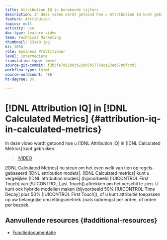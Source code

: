 ```yaml
---
title: Attribution IQ in berekende cijfers
description: In deze video wordt getoond hoe u Attribution IQ kunt gebruiken in Berekende waarden.
feature: Attribution
topics: null
activity: use
doc-type: feature video
team: Technical Marketing
thumbnail: 23140.jpg
kt: 1668
role: Business Practitioner
level: Intermediate
translation-type: tm+mt
source-git-commit: f3b3fa7d91b0cb21005b57768ca23ed6700fcc03
workflow-type: tm+mt
source-wordcount: '86'
ht-degree: 3%

---
```



# [!DNL Attribution IQ] in  [!DNL Calculated Metrics] {#attribution-iq-in-calculated-metrics}

In deze video wordt getoond hoe u [!DNL Attribution IQ] in [!DNL Calculated Metrics] kunt gebruiken.

>[!VIDEO](https://video.tv.adobe.com/v/23140/?quality=12)

[!DNL Calculated Metrics] nu steun om het even welk van tien op regels-gebaseerd  [!DNL attribution models]. [!DNL Calculated metrics] kunt u vergelijken  [!DNL attribution models] (bijvoorbeeld  [!UICONTROL First Touch] van  [!UICONTROL Last Touch]) aftrekken om het verschil te zien. U kunt ook hybride modellen maken (bijvoorbeeld 50% [!UICONTROL Time Decay] plus 50% [!UICONTROL First Touch]), of u kunt attributie toepassen op uw belangrijke omzettingsmetriek zoals opbrengst per orden, of orden per bezoek.

## Aanvullende resources {#additional-resources}

* [Functiedocumentatie](https://marketing.adobe.com/resources/help/en_US/analytics/analysis-workspace/attribution_calcmetrics.html)